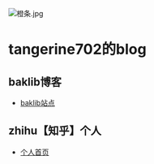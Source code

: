 ![橙条.jpg](https://i.loli.net/2020/09/09/WjhRJnru6L4ez29.jpg)
# **tangerine702的blog**
## baklib博客
 - [baklib站点](https://tchica.baklib.com/)  
 
## zhihu【知乎】个人
 - [个人首页](https://www.zhihu.com/people/llsuinaiguo)
